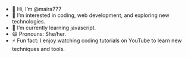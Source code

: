 - 👋 Hi, I’m @maira777
- 👀 I’m interested in coding, web development, and exploring new technologies.
- 🌱 I’m currently learning javascript.
- 😄 Pronouns: She/her.
- ⚡ Fun fact: I enjoy watching coding tutorials on YouTube to learn new techniques and tools.

<!---
maira777/maira777 is a ✨ special ✨ repository because its `README.md` (this file) appears on your GitHub profile.
You can click the Preview link to take a look at your changes.
--->
